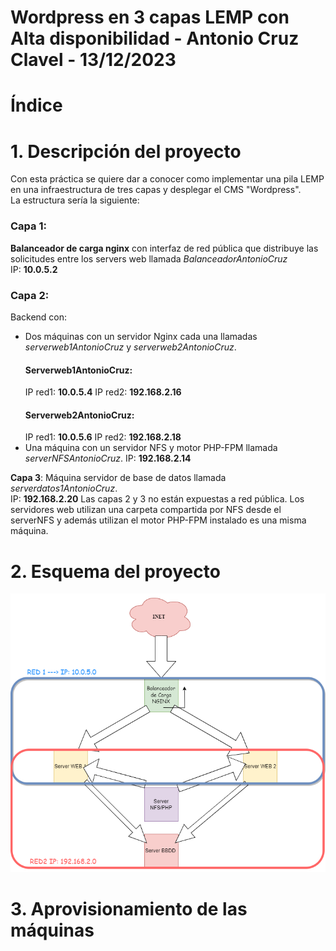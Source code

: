 # Wordpress en 3 capas LEMP con Alta disponibilidad - Antonio Cruz Clavel - 13/12/2023
# Índice
# 1. Descripción del proyecto
Con esta práctica se quiere dar a conocer como implementar una pila LEMP en una infraestructura de tres capas y desplegar el CMS "Wordpress".  
La estructura sería la siguiente:  
### **Capa 1**:  
**Balanceador de carga nginx** con interfaz de red pública que distribuye las solicitudes entre los servers web llamada *BalanceadorAntonioCruz*  
  IP: **10.0.5.2**

### **Capa 2**: 
Backend con:  
- Dos máquinas con un servidor Nginx cada una llamadas *serverweb1AntonioCruz* y *serverweb2AntonioCruz*.
  #### Serverweb1AntonioCruz:  
  IP red1: **10.0.5.4**
  IP red2: **192.168.2.16**
  #### Serverweb2AntonioCruz:
  IP red1: **10.0.5.6**
  IP red2: **192.168.2.18**
- Una máquina con un servidor NFS y motor PHP-FPM llamada *serverNFSAntonioCruz*.
  IP: **192.168.2.14**

**Capa 3**: Máquina servidor de base de datos llamada *serverdatos1AntonioCruz*.  
 IP: **192.168.2.20**
Las capas 2 y 3 no están expuestas a red pública. Los servidores web utilizan una carpeta compartida por NFS desde el serverNFS y además utilizan el motor PHP-FPM instalado es una misma máquina.

# 2. Esquema del proyecto
![](https://github.com/acruzc05/Wordpress-en-3-capas-LEMP-con-AD/blob/main/Esquema%20NGINX%203capas.drawio.png)
# 3. Aprovisionamiento de las máquinas
